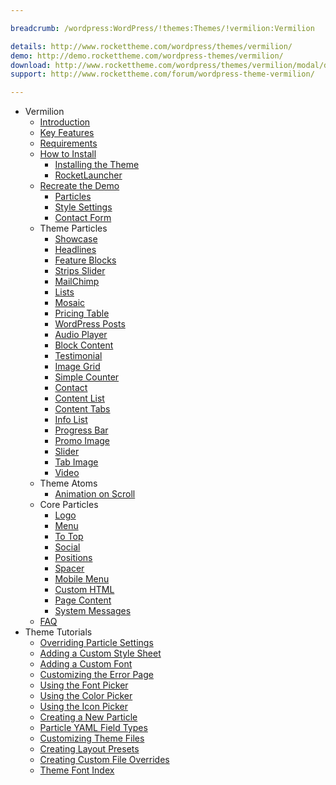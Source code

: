 ```yaml
---

breadcrumb: /wordpress:WordPress/!themes:Themes/!vermilion:Vermilion

details: http://www.rockettheme.com/wordpress/themes/vermilion/
demo: http://demo.rockettheme.com/wordpress-themes/vermilion/
download: http://www.rockettheme.com/wordpress/themes/vermilion/modal/downloads
support: http://www.rockettheme.com/forum/wordpress-theme-vermilion/

---
```


* Vermilion
    * [Introduction]()
    * [Key Features](INDEX.md#key-features)
    * [Requirements](INDEX.md#requirements)
    * [How to Install](../../start/themes.md#how-to-install)
        * [Installing the Theme](http://docs.gantry.org/gantry5/basics/installation#installing-a-gantry-theme)
        * [RocketLauncher](../../start/rocketlauncher.md)
    * [Recreate the Demo](demo.md)
        * [Particles](demo.md#particles)
        * [Style Settings](demo_settings.md)
        * [Contact Form](../../start/contact.md)
    * Theme Particles
        - [Showcase](particle_showcase.md)
        - [Headlines](particle_headlines.md)
        - [Feature Blocks](particle_featureblocks.md)
        - [Strips Slider](particle_stripsslider.md)
        - [MailChimp](particle_mailchimp.md)
        - [Lists](particle_lists.md)
        - [Mosaic](particle_mosaic.md)
        - [Pricing Table](particle_pricing.md)
        - [WordPress Posts](particle_wordpress.md)
        - [Audio Player](particle_audio.md)
        - [Block Content](particle_block.md)
        - [Testimonial](particle_testimonial.md)
        - [Image Grid](particle_image.md)
        - [Simple Counter](particle_simplecounter.md)
        - [Contact](particle_contact.md)
        - [Content List](particle_contentlist.md)
        - [Content Tabs](particle_contenttabs.md)
        - [Info List](particle_info.md)
        - [Progress Bar](particle_progressbar.md)
        - [Promo Image](particle_promoimage.md)
        - [Slider](particle_slider.md)
        - [Tab Image](particle_tabimage.md)
        - [Video](particle_video.md)
    - Theme Atoms
        * [Animation on Scroll](atom_aos.md)
    * Core Particles 
        - [Logo](http://docs.gantry.org/gantry5/particles/logo)
        - [Menu](http://docs.gantry.org/gantry5/particles/menu-control)
        - [To Top](http://docs.gantry.org/gantry5/particles/to-top)
        - [Social](http://docs.gantry.org/gantry5/particles/social)
        - [Positions](http://docs.gantry.org/gantry5/particles/position)
        - [Spacer](http://docs.gantry.org/gantry5/particles/spacer)
        - [Mobile Menu](http://docs.gantry.org/gantry5/particles/mobile-menu)
        - [Custom HTML](http://docs.gantry.org/gantry5/particles/custom-html)
        - [Page Content](http://docs.gantry.org/gantry5/particles/page-content)
        - [System Messages](http://docs.gantry.org/gantry5/particles/system-messages)
    * [FAQ](faq.md)
* Theme Tutorials
    - [Overriding Particle Settings](http://docs.gantry.org/gantry5/tutorials/overriding-particle-settings)
    - [Adding a Custom Style Sheet](http://docs.gantry.org/gantry5/tutorials/adding-a-custom-style-sheet)
    - [Adding a Custom Font](http://docs.gantry.org/gantry5/tutorials/fonts)
    - [Customizing the Error Page](http://docs.gantry.org/gantry5/tutorials/customize-the-error-page)
    - [Using the Font Picker](http://docs.gantry.org/gantry5/tutorials/using-the-font-picker)
    - [Using the Color Picker](http://docs.gantry.org/gantry5/tutorials/using-the-color-picker)
    - [Using the Icon Picker](http://docs.gantry.org/gantry5/tutorials/using-the-icon-picker)
    - [Creating a New Particle](http://docs.gantry.org/gantry5/advanced/creating-a-new-particle)
    - [Particle YAML Field Types](http://docs.gantry.org/gantry5/advanced/particle-yaml-field-types)
    - [Customizing Theme Files](http://docs.gantry.org/gantry5/advanced/customizing-theme-files)
    - [Creating Layout Presets](http://docs.gantry.org/gantry5/advanced/creating-layout-presets)
    - [Creating Custom File Overrides](http://docs.gantry.org/gantry5/advanced/file-overrides)
    - [Theme Font Index](../../../technical_tips/general/font_index.md)
